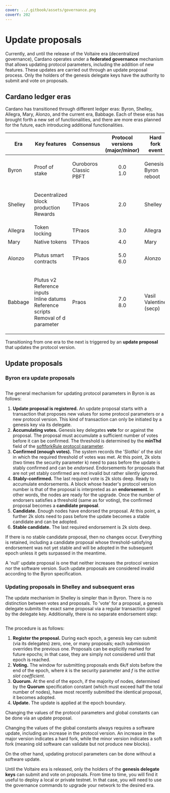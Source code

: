 ```yaml
---
cover: ../.gitbook/assets/governance.png
coverY: 202
---
```


# Update proposals

Currently, and until the release of the Voltaire era (decentralized governance), Cardano operates under a **federated governance** mechanism that allows updating protocol parameters, including the addition of new features. These updates are carried out through an update proposal process. Only the holders of the genesis delegate keys have the authority to submit and vote on proposals.

## Cardano ledger eras

Cardano has transitioned through different ledger eras: Byron, Shelley, Allegra, Mary, Alonzo, and the current era, Babbage. Each of these eras has brought forth a new set of functionalities, and there are more eras planned for the future, each introducing additional functionalities.

| Era     | Key features                                                                                        | Consensus                        | Protocol versions (major/minor) | Hard fork event               |
| ------- | --------------------------------------------------------------------------------------------------- | -------------------------------- | :-----------------------------: | -------------------------------- |
| Byron   | Proof of stake                                                                                                 | <p>Ouroboros Classic<br>PBFT</p> |        <p>0.0<br>1.0</p>        | <p>Genesis<br>Byron reboot</p>   |
| Shelley | <p>Decentralized block production<br>Rewards</p>                                              | TPraos                           |               2.0               | Shelley                          |
| Allegra | Token locking                                                                                       | TPraos                           |               3.0               | Allegra                          |
| Mary    | Native tokens                                                                                       | TPraos                           |               4.0               | Mary                             |
| Alonzo  | Plutus smart contracts                                                                         | TPraos                           |        <p>5.0<br>6.0</p>        | Alonzo                           |
| Babbage | <p>Plutus v2<br>Reference inputs<br>Inline datums<br>Reference scripts<br>Removal of d parameter</p> | Praos                            |        <p>7.0<br>8.0</p>        | <p>Vasil<br>Valentine (secp)</p> |

Transitioning from one era to the next is triggered by an **update proposal** that updates the protocol version.

## Update proposals

### Byron era update proposals

<figure><img src="../.gitbook/assets/upbyron.png" alt=""><figcaption></figcaption></figure>

The general mechanism for updating protocol parameters in Byron is as follows:

1. **Update proposal is registered.** An update proposal starts with a transaction that proposes new values for some protocol parameters or a new protocol version. This kind of transaction can only be initiated by a genesis key via its delegate.
2. **Accumulating votes.** Genesis key delegates **vote** for or against the proposal. The proposal must accumulate a sufficient number of votes before it can be confirmed. The threshold is determined by the **minThd** field of the [softforkRule protocol parameter](https://github.com/input-output-hk/cardano-ledger/blob/2a0abd500b9e01efe6dc47146fa8b805ef9ef307/eras/byron/ledger/impl/src/Cardano/Chain/Update/SoftforkRule.hs#L24).
3. **Confirmed (enough votes).** The system records the 'SlotNo' of the slot in which the required threshold of votes was met. At this point, 2k slots (two times the security parameter k) need to pass before the update is stably confirmed and can be _endorsed_. Endorsements for proposals that are not yet stably confirmed are not invalid but rather silently ignored.
4. **Stably-confirmed.** The last required vote is 2k slots deep. Ready to accumulate endorsements. A block whose header's protocol version number is that of the proposal is interpreted as an **endorsement**. In other words, the nodes are ready for the upgrade. Once the number of endorsers satisfies a threshold (same as for voting), the confirmed proposal becomes a **candidate proposal**.
5. **Candidate.** Enough nodes have endorsed the proposal. At this point, a further 2k slots need to pass before the update becomes a stable candidate and can be adopted.
6. **Stable candidate.** The last required endorsement is 2k slots deep.

If there is no stable candidate proposal, then no changes occur. Everything is retained, including a candidate proposal whose threshold-satisfying endorsement was not yet stable and will be adopted in the subsequent epoch unless it gets surpassed in the meantime.

A 'null' update proposal is one that neither increases the protocol version nor the software version. Such update proposals are considered invalid according to the Byron specification.

### Updating proposals in Shelley and subsequent eras

The update mechanism in Shelley is simpler than in Byron. There is no distinction between votes and proposals. To 'vote' for a proposal, a genesis delegate submits the exact same proposal via a regular transaction signed by the delegate key. Additionally, there is no separate endorsement step:

<figure><img src="../.gitbook/assets/upshelley.png" alt=""><figcaption></figcaption></figure>

The procedure is as follows:

1. **Register the proposal.** During each epoch, a genesis key can submit (via its delegates) zero, one, or many proposals; each submission overrides the previous one. Proposals can be explicitly marked for future epochs; in that case, they are simply not considered until that epoch is reached.
2. **Voting.** The window for submitting proposals ends 6k/f slots before the end of the epoch, where *k* is the security parameter and *f* is the _active slot coefficient_.
3. **Quorum.** At the end of the epoch, if the majority of nodes, determined by the **Quorum** specification constant (which must exceed half the total number of nodes), have most recently submitted the identical proposal, it becomes adopted.
4. **Update.** The update is applied at the epoch boundary.

Changing the values of the protocol parameters and global constants can be done via an update proposal.

Changing the values of the global constants always requires a software update, including an increase in the protocol version. An increase in the major version indicates a hard fork, while the minor version indicates a soft fork (meaning old software can validate but not produce new blocks).

On the other hand, updating protocol parameters can be done without a software update.

Until the Voltaire era is released, only the holders of the **genesis delegate keys** can submit and vote on proposals. From time to time, you will find it useful to deploy a local or private testnet. In that case, you will need to use the governance commands to upgrade your network to the desired era.
